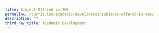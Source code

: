 ```yaml
---
title: Subject Offered in TMS
permalink: /curriculum/academic-development/subjects-offered-in-tms/
description: ""
third_nav_title: Academic Development
---
```


